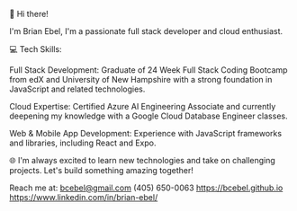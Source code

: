 
👋 Hi there! 

I'm Brian Ebel, I'm a passionate full stack developer and cloud enthusiast.

💻 Tech Skills:

Full Stack Development: Graduate of 24 Week Full Stack Coding Bootcamp from edX and University of New Hampshire with a strong foundation in JavaScript and related technologies.

Cloud Expertise: Certified Azure AI Engineering Associate and currently deepening my knowledge with a Google Cloud Database Engineer classes.

Web & Mobile App Development: Experience with JavaScript frameworks and libraries, including React and Expo.

🌐 I'm always excited to learn new technologies and take on challenging projects. Let's build something amazing together!

Reach me at:
bcebel@gmail.com
(405) 650-0063
https://bcebel.github.io
https://www.linkedin.com/in/brian-ebel/


<!---
bcebel/bcebel is a ✨ special ✨ repository because its `README.md` (this file) appears on your GitHub profile.
You can click the Preview link to take a look at your changes.
--->
